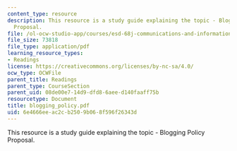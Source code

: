 ```yaml
---
content_type: resource
description: This resource is a study guide explaining the topic - Blogging Policy
  Proposal.
file: /ol-ocw-studio-app/courses/esd-68j-communications-and-information-policy-spring-2006/6e4666eeac2cb2509b068f596f26343d_blogging_policy.pdf
file_size: 73818
file_type: application/pdf
learning_resource_types:
- Readings
license: https://creativecommons.org/licenses/by-nc-sa/4.0/
ocw_type: OCWFile
parent_title: Readings
parent_type: CourseSection
parent_uid: 08de00e7-14d9-dfd8-6aee-d140faaff75b
resourcetype: Document
title: blogging_policy.pdf
uid: 6e4666ee-ac2c-b250-9b06-8f596f26343d
---
```

This resource is a study guide explaining the topic - Blogging Policy Proposal.